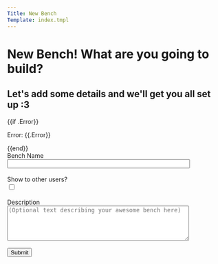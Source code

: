 ```yaml
---
Title: New Bench
Template: index.tmpl
---
```

# New Bench! What are you going to build?

## Let's add some details and we'll get you all set up :3

{{if .Error}}
<p>Error: {{.Error}}</p>
{{end}}

<form action="/bench/new" id="benchform" method="post">
    <label for="name">Bench Name</label><br>
    <input type="text" id="name" name="name" size="50" value=""><br><br>
    <label for="public">Show to other users?</label><br>
    <input type="checkbox" id="public" name="public"><br><br>
    <label for="description">Description</label><br>
    <textarea name="description" form="benchform" rows="5" cols="50" placeholder="(Optional text describing your awesome bench here)"></textarea><br><br>
    <input type="submit" value="Submit">
</form> 
